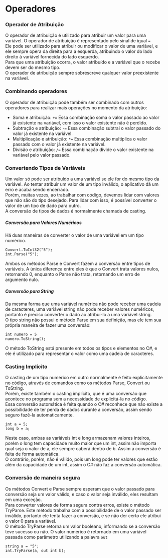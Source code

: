 # Operadores

### Operador de Atribuição

O operador de atribuição é utilizado para atribuir um valor para uma variável. O operador de atribuição é representado pelo sinal de igual `=`  
Ele pode ser utilizado para atribuir ou modificar o valor de uma variável, e ele sempre opera da direita para a esquerda, atribuindo o valor do lado direito à variável fornecida do lado esquerdo.  
Para que uma atribuição ocorra, o valor atribuído e a variável que o recebe devem ser do mesmo tipo.  
O operador de atribuição sempre sobrescreve qualquer valor preexistente na variável.

### Combinando operadores

O operador de atribuição pode também ser combinado com outros operadores para realizar mais operações no momento da atribuição:
- Soma e atribuição: `+=`
Essa combinação soma o valor passado ao valor já existente na variável, com isso o valor existente não é perdido.
- Subtração e atribuição: `-=`
Essa combinação subtrai o valor passado do valor já existente na variável.
- Multiplicação e atribuição: `*=`
Essa combinação multiplica o valor passado com o valor já existente na variável.
- Divisão e atribuição: `/=`
Essa combinação divide o valor existente na variável pelo valor passado.

### Convertendo Tipos de Variáveis

Um valor só pode ser atribuído a uma variável se ele for do mesmo tipo da variável. Ao tentar atribuir um valor de um tipo inválido, o aplicativo dá um erro e acaba sendo encerrado.  
Porém, muitas vezes, ao trabalhar com código, devemos lidar com valores que não são do tipo desejado. Para lidar com isso, é possível converter o valor de um tipo de dado para outro.  
A conversão de tipos de dados é normalmente chamada de casting.

##### Conversão para Valores Numéricos

Há duas maneiras de converter o valor de uma variável em um tipo numérico.
```
Convert.ToInt32("5");
int.Parse("5");
```

Ambos os métodos Parse e Convert fazem a conversão entre tipos de variáveis. A única diferença entre eles é que o Convert trata valores nulos, retornando 0, enquanto o Parse não trata, retornando um erro de argumento nulo.

##### Conversão para String

Da mesma forma que uma variável numérica não pode receber uma cadeia de caracteres, uma variável string não pode receber valores numéricos, portanto é preciso converter o dado ao atribuí-lo a uma variável string.  
O tipo string não possui o método Parse em sua definição, mas ele tem sua própria maneira de fazer uma conversão:
```
int numero = 5
numero.ToString();
```

O método ToString está presente em todos os tipos e elementos no C#, e ele é utilizado para representar o valor como uma cadeia de caracteres.

### Casting Implícito

O casting de um tipo numérico em outro normalmente é feito explicitamente no código, através de comandos como os métodos Parse, Convert ou ToString.  
Porém, existe também o casting implícito, que é uma conversão que acontece no programa sem a necessidade de explicitá-la no código.  
Essa conversão automática é feita quando o C# reconhece que não existe a possibilidade de ter perda de dados durante a conversão, assim sendo seguro fazê-la automaticamente.
```
int a = 5;
long b = a;
```

Neste caso, ambas as variáveis int e long armazenam valores inteiros, porém o long tem capacidade muito maior que um int, assim não importa qual seja o valor de a, ele sempre caberá dentro de b. Assim a conversão é feita de forma automática.  
O contrário, porém, não é válido, pois um long pode ter valores que estão além da capacidade de um int, assim o C# não faz a conversão automática.

### Conversão de maneira segura

Os métodos Convert e Parse sempre esperam que o valor passado para conversão seja um valor válido, e caso o valor seja inválido, eles resultam em uma exceção.  
Para converter valores de forma segura contra erros, existe o método TryParse. Este método trabalha com a possibilidade de o valor passado ser inválido, portanto ele tenta fazer a conversão, e se não der certo ele atribui o valor 0 para a variável.  
O método TryParse retorna um valor booleano, informando se a conversão teve sucesso ou não. O valor numérico é retornado em uma variável passada como parâmetro utilizando a palavra `out`
```
string a = "5";
int.TryParse(a, out int b);
```